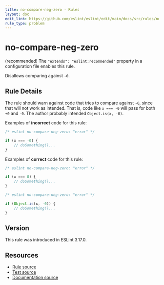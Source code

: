 ```yaml
---
title: no-compare-neg-zero - Rules
layout: doc
edit_link: https://github.com/eslint/eslint/edit/main/docs/src/rules/no-compare-neg-zero.md
rule_type: problem
---
```

<!-- Note: No pull requests accepted for this file. See README.md in the root directory for details. -->

# no-compare-neg-zero

(recommended) The `"extends": "eslint:recommended"` property in a configuration file enables this rule.

Disallows comparing against `-0`.

## Rule Details

The rule should warn against code that tries to compare against `-0`, since that will not work as intended. That is, code like `x === -0` will pass for both `+0` and `-0`. The author probably intended `Object.is(x, -0)`.

Examples of **incorrect** code for this rule:

```js
/* eslint no-compare-neg-zero: "error" */

if (x === -0) {
    // doSomething()...
}
```

Examples of **correct** code for this rule:

```js
/* eslint no-compare-neg-zero: "error" */

if (x === 0) {
    // doSomething()...
}
```

```js
/* eslint no-compare-neg-zero: "error" */

if (Object.is(x, -0)) {
    // doSomething()...
}
```

## Version

This rule was introduced in ESLint 3.17.0.

## Resources

* [Rule source](https://github.com/eslint/eslint/tree/HEAD/lib/rules/no-compare-neg-zero.js)
* [Test source](https://github.com/eslint/eslint/tree/HEAD/tests/lib/rules/no-compare-neg-zero.js)
* [Documentation source](https://github.com/eslint/eslint/tree/HEAD/docs/src/rules/no-compare-neg-zero.md)
